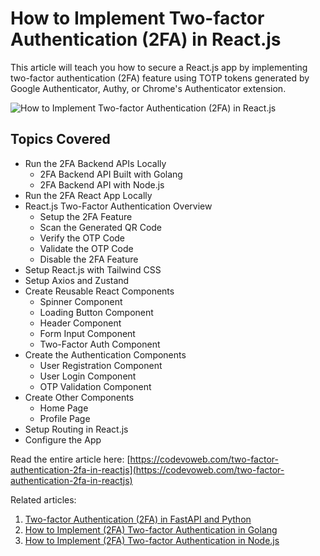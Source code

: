 # How to Implement Two-factor Authentication (2FA) in React.js

This article will teach you how to secure a React.js app by implementing two-factor authentication (2FA) feature using TOTP tokens 
generated by Google Authenticator, Authy, or Chrome's Authenticator extension. 

![How to Implement Two-factor Authentication (2FA) in React.js](https://codevoweb.com/wp-content/uploads/2022/10/How-to-Implement-Two-factor-Authentication-2FA-in-React.js.webp)

## Topics Covered

- Run the 2FA Backend APIs Locally
    - 2FA Backend API Built with Golang
    - 2FA Backend API with Node.js
- Run the 2FA React App Locally
- React.js Two-Factor Authentication Overview
    - Setup the 2FA Feature
    - Scan the Generated QR Code
    - Verify the OTP Code
    - Validate the OTP Code
    - Disable the 2FA Feature
- Setup React.js with Tailwind CSS
- Setup Axios and Zustand
- Create Reusable React Components
    - Spinner Component
    - Loading Button Component
    - Header Component
    - Form Input Component
    - Two-Factor Auth Component
- Create the Authentication Components
    - User Registration Component
    - User Login Component
    - OTP Validation Component
- Create Other Components
    - Home Page
    - Profile Page
- Setup Routing in React.js
- Configure the App

Read the entire article here: [https://codevoweb.com/two-factor-authentication-2fa-in-reactjs](https://codevoweb.com/two-factor-authentication-2fa-in-reactjs)

Related articles:

1. [Two-factor Authentication (2FA) in FastAPI and Python](https://codevoweb.com/two-factor-authentication-2fa-in-fastapi-and-python)
2. [How to Implement (2FA) Two-factor Authentication in Golang](https://codevoweb.com/two-factor-authentication-2fa-in-golang)
3. [How to Implement (2FA) Two-factor Authentication in Node.js](https://codevoweb.com/two-factor-authentication-2fa-in-nodejs)
